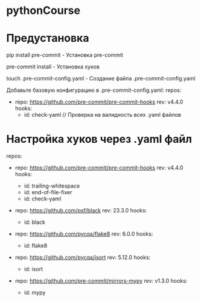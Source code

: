 # pythonCourse
# Предустановка
pip install pre-commit - Установка pre-commit

pre-commit install -  Установка хуков

touch .pre-commit-config.yaml - Создание файла .pre-commit-config.yaml

Добавьте базовую конфигурацию в .pre-commit-config.yaml:
  repos:
  - repo: https://github.com/pre-commit/pre-commit-hooks
    rev: v4.4.0
    hooks:
      - id: check-yaml // Проверка на валидность всех .yaml файлов

# Настройка хуков через .yaml файл
repos:
  - repo: https://github.com/pre-commit/pre-commit-hooks
    rev: v4.4.0
    hooks:
      - id: trailing-whitespace
      - id: end-of-file-fixer
      - id: check-yaml

  - repo: https://github.com/psf/black
    rev: 23.3.0
    hooks:
      - id: black

  - repo: https://github.com/pycqa/flake8
    rev: 6.0.0
    hooks:
      - id: flake8

  - repo: https://github.com/pycqa/isort
    rev: 5.12.0
    hooks:
      - id: isort

  - repo: https://github.com/pre-commit/mirrors-mypy
    rev: v1.3.0
    hooks:
      - id: mypy

